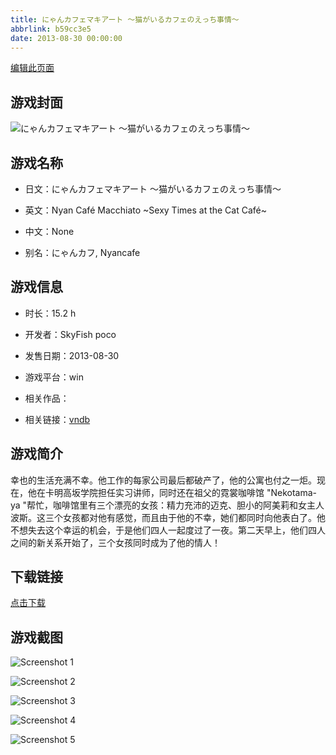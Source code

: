 ```yaml
---
title: にゃんカフェマキアート ～猫がいるカフェのえっち事情～
abbrlink: b59cc3e5
date: 2013-08-30 00:00:00
---
```

[编辑此页面](https://github.com/ACG-3/ADV3-source/blob/main/source/_posts/games/%E3%81%AB%E3%82%83%E3%82%93%E3%82%AB%E3%83%95%E3%82%A7%E3%83%9E%E3%82%AD%E3%82%A2%E3%83%BC%E3%83%88%20%EF%BD%9E%E7%8C%AB%E3%81%8C%E3%81%84%E3%82%8B%E3%82%AB%E3%83%95%E3%82%A7%E3%81%AE%E3%81%88%E3%81%A3%E3%81%A1%E4%BA%8B%E6%83%85%EF%BD%9E.md)

## 游戏封面

![にゃんカフェマキアート ～猫がいるカフェのえっち事情～](https://pan.timero.xyz/onedrive/img_lib_001/%E3%81%AB%E3%82%83%E3%82%93%E3%82%AB%E3%83%95%E3%82%A7%E3%83%9E%E3%82%AD%E3%82%A2%E3%83%BC%E3%83%88%20%EF%BD%9E%E7%8C%AB%E3%81%8C%E3%81%84%E3%82%8B%E3%82%AB%E3%83%95%E3%82%A7%E3%81%AE%E3%81%88%E3%81%A3%E3%81%A1%E4%BA%8B%E6%83%85%EF%BD%9E_cover.avif)


## 游戏名称

- 日文：にゃんカフェマキアート ～猫がいるカフェのえっち事情～
- 英文：Nyan Café Macchiato ~Sexy Times at the Cat Café~
- 中文：None

- 别名：にゃんカフ, Nyancafe


## 游戏信息

- 时长：15.2 h
- 开发者：SkyFish poco
- 发售日期：2013-08-30
- 游戏平台：win
- 相关作品：

- 相关链接：[vndb](https://vndb.org/v12505)


## 游戏简介

幸也的生活充满不幸。他工作的每家公司最后都破产了，他的公寓也付之一炬。现在，他在卡明高坂学院担任实习讲师，同时还在祖父的霓裳咖啡馆 "Nekotama-ya "帮忙，咖啡馆里有三个漂亮的女孩：精力充沛的迈克、胆小的阿美莉和女主人波斯。这三个女孩都对他有感觉，而且由于他的不幸，她们都同时向他表白了。他不想失去这个幸运的机会，于是他们四人一起度过了一夜。第二天早上，他们四人之间的新关系开始了，三个女孩同时成为了他的情人！




## 下载链接

[点击下载](https://pan.timero.xyz/onedrive/adv_lib_001/%E3%81%AB%E3%82%83%E3%82%93%E3%82%AB%E3%83%95%E3%82%A7%E3%83%9E%E3%82%AD%E3%82%A2%E3%83%BC%E3%83%88%20%EF%BD%9E%E7%8C%AB%E3%81%8C%E3%81%84%E3%82%8B%E3%82%AB%E3%83%95%E3%82%A7%E3%81%AE%E3%81%88%E3%81%A3%E3%81%A1%E4%BA%8B%E6%83%85%EF%BD%9E)


## 游戏截图


![Screenshot 1](https://pan.timero.xyz/onedrive/img_lib_001/%E3%81%AB%E3%82%83%E3%82%93%E3%82%AB%E3%83%95%E3%82%A7%E3%83%9E%E3%82%AD%E3%82%A2%E3%83%BC%E3%83%88%20%EF%BD%9E%E7%8C%AB%E3%81%8C%E3%81%84%E3%82%8B%E3%82%AB%E3%83%95%E3%82%A7%E3%81%AE%E3%81%88%E3%81%A3%E3%81%A1%E4%BA%8B%E6%83%85%EF%BD%9E_Screenshot_1.avif)

![Screenshot 2](https://pan.timero.xyz/onedrive/img_lib_001/%E3%81%AB%E3%82%83%E3%82%93%E3%82%AB%E3%83%95%E3%82%A7%E3%83%9E%E3%82%AD%E3%82%A2%E3%83%BC%E3%83%88%20%EF%BD%9E%E7%8C%AB%E3%81%8C%E3%81%84%E3%82%8B%E3%82%AB%E3%83%95%E3%82%A7%E3%81%AE%E3%81%88%E3%81%A3%E3%81%A1%E4%BA%8B%E6%83%85%EF%BD%9E_Screenshot_2.avif)

![Screenshot 3](https://pan.timero.xyz/onedrive/img_lib_001/%E3%81%AB%E3%82%83%E3%82%93%E3%82%AB%E3%83%95%E3%82%A7%E3%83%9E%E3%82%AD%E3%82%A2%E3%83%BC%E3%83%88%20%EF%BD%9E%E7%8C%AB%E3%81%8C%E3%81%84%E3%82%8B%E3%82%AB%E3%83%95%E3%82%A7%E3%81%AE%E3%81%88%E3%81%A3%E3%81%A1%E4%BA%8B%E6%83%85%EF%BD%9E_Screenshot_3.avif)

![Screenshot 4](https://pan.timero.xyz/onedrive/img_lib_001/%E3%81%AB%E3%82%83%E3%82%93%E3%82%AB%E3%83%95%E3%82%A7%E3%83%9E%E3%82%AD%E3%82%A2%E3%83%BC%E3%83%88%20%EF%BD%9E%E7%8C%AB%E3%81%8C%E3%81%84%E3%82%8B%E3%82%AB%E3%83%95%E3%82%A7%E3%81%AE%E3%81%88%E3%81%A3%E3%81%A1%E4%BA%8B%E6%83%85%EF%BD%9E_Screenshot_4.avif)

![Screenshot 5](https://pan.timero.xyz/onedrive/img_lib_001/%E3%81%AB%E3%82%83%E3%82%93%E3%82%AB%E3%83%95%E3%82%A7%E3%83%9E%E3%82%AD%E3%82%A2%E3%83%BC%E3%83%88%20%EF%BD%9E%E7%8C%AB%E3%81%8C%E3%81%84%E3%82%8B%E3%82%AB%E3%83%95%E3%82%A7%E3%81%AE%E3%81%88%E3%81%A3%E3%81%A1%E4%BA%8B%E6%83%85%EF%BD%9E_Screenshot_5.avif)

